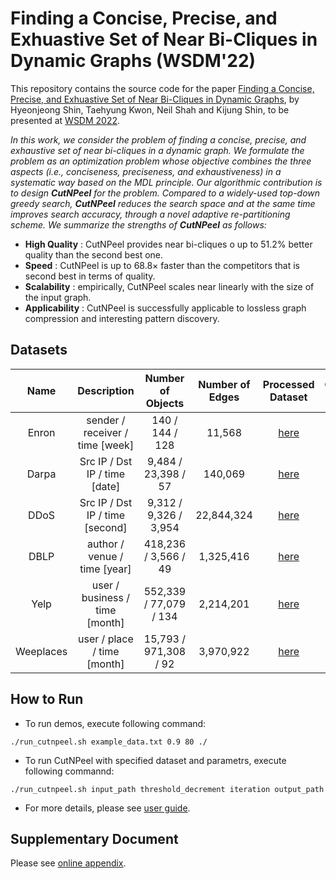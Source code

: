 # Finding a Concise, Precise, and Exhuastive Set of Near Bi-Cliques in Dynamic Graphs (WSDM'22)

This repository contains the source code for the paper [Finding a Concise, Precise, and Exhuastive Set of Near Bi-Cliques in Dynamic Graphs](https://github.com/hyeonjeong1/cutnpeel), by Hyeonjeong Shin, Taehyung Kwon, Neil Shah and Kijung Shin, to be presented at [WSDM 2022](https://www.wsdm-conference.org/2022/).

*In this work, we consider the problem of finding a concise, precise, and exhaustive set of near bi-cliques in a dynamic graph.
We formulate the problem as an optimization problem whose objective combines the three aspects (i.e., conciseness, preciseness, and exhaustiveness) in a systematic way based on the MDL principle.
Our algorithmic contribution is to design **CutNPeel** for the problem.
Compared to a widely-used top-down greedy search, **CutNPeel** reduces the search space and at the same time improves search accuracy, through a novel adaptive re-partitioning scheme.
We summarize the strengths of **CutNPeel** as follows:*
  * **High Quality** : CutNPeel provides near bi-cliques o up to 51.2% better quality than the second best one.
  * **Speed** : CutNPeel is up to 68.8× faster than the competitors that is second best in terms of quality.
  * **Scalability** : empirically, CutNPeel scales near linearly with the size of the input graph.
  * **Applicability** : CutNPeel is successfully applicable to lossless graph compression and interesting pattern discovery.

## Datasets
|Name|Description|Number of Objects|Number of<br />Edges|Processed<br />Dataset|Original<br />Source|
|:---:|:---:|:---:|:---:|:---:|:---:|
|Enron|sender / receiver / time [week]|140 / 144 / 128|11,568|[here](https://www.dropbox.com/sh/ag4ghglt04g7cg8/AADrC5OD7zQiPWdhDFpJWsuCa?dl=0)|
|Darpa|Src IP / Dst IP / time [date]|9,484 / 23,398 / 57|140,069|[here](https://www.dropbox.com/sh/ag4ghglt04g7cg8/AADrC5OD7zQiPWdhDFpJWsuCa?dl=0)|
|DDoS|Src IP / Dst IP / time [second]|9,312 / 9,326 / 3,954|22,844,324|[here](https://www.dropbox.com/sh/ag4ghglt04g7cg8/AADrC5OD7zQiPWdhDFpJWsuCa?dl=0)|[here](https://www.caida.org/catalog/datasets/ddos-20070804_dataset/#H2768)
|DBLP|author / venue / time [year]|418,236 / 3,566 / 49|1,325,416|[here](https://www.dropbox.com/sh/ag4ghglt04g7cg8/AADrC5OD7zQiPWdhDFpJWsuCa?dl=0)|
|Yelp|user / business / time [month]|552,339 / 77,079 / 134|2,214,201|[here](https://www.dropbox.com/sh/ag4ghglt04g7cg8/AADrC5OD7zQiPWdhDFpJWsuCa?dl=0)|[here](https://www.kaggle.com/yelp-dataset/yelp-dataset)
|Weeplaces|user / place / time [month]|15,793 / 971,308 / 92|3,970,922|[here](https://www.dropbox.com/sh/ag4ghglt04g7cg8/AADrC5OD7zQiPWdhDFpJWsuCa?dl=0)|[here](https://www.yongliu.org/datasets.html)

## How to Run
* To run demos, execute following command:
```
./run_cutnpeel.sh example_data.txt 0.9 80 ./
```
* To run CutNPeel with specified dataset and parametrs, execute following commannd:
```
./run_cutnpeel.sh input_path threshold_decrement iteration output_path
```
* For more details, please see [user guide](https://github.com/hyeonjeong1/cutnpeel/blob/main/user_guide.pdf).

## Supplementary Document
Please see [online appendix](https://github.com/hyeonjeong1/cutnpeel/blob/main/Online%20Appendix.pdf).
